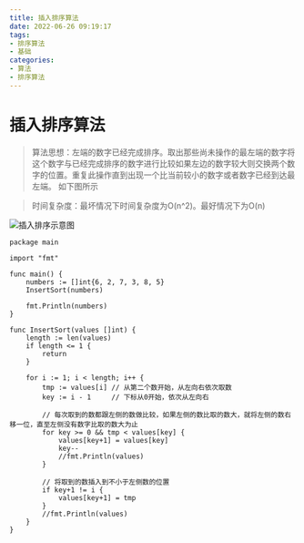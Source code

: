 ```yaml
---
title: 插入排序算法
date: 2022-06-26 09:19:17
tags:
- 排序算法
- 基础
categories:
- 算法
- 排序算法
---
```

# 插入排序算法

> 算法思想：左端的数字已经完成排序。取出那些尚未操作的最左端的数字将这个数字与已经完成排序的数字进行比较如果左边的数字较大则交换两个数字的位置。重复此操作直到出现一个比当前较小的数字或者数字已经到达最左端。 如下图所示
> 

> 时间复杂度：最坏情况下时间复杂度为O(n^2)。最好情况下为O(n)
> 

![插入排序示意图](https://pic.xishng.top/img/202201171539001.gif)

```golang
package main

import "fmt"

func main() {
    numbers := []int{6, 2, 7, 3, 8, 5}
    InsertSort(numbers)

    fmt.Println(numbers)
}

func InsertSort(values []int) {
    length := len(values)
    if length <= 1 {
        return
    }

    for i := 1; i < length; i++ {
        tmp := values[i] // 从第二个数开始，从左向右依次取数
        key := i - 1     // 下标从0开始，依次从左向右

        // 每次取到的数都跟左侧的数做比较，如果左侧的数比取的数大，就将左侧的数右移一位，直至左侧没有数字比取的数大为止
        for key >= 0 && tmp < values[key] {
            values[key+1] = values[key]
            key--
            //fmt.Println(values)
        }

        // 将取到的数插入到不小于左侧数的位置
        if key+1 != i {
            values[key+1] = tmp
        }
        //fmt.Println(values)
    }
}

```